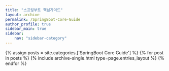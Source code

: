 ```yaml
---
title: "스프링부트 핵심가이드"
layout: archive
permalink: /SpringBoot-Core-Guide
author_profile: true
sidebar_main: true
sidebar:
    nav: "sidebar-category"
---
```



{% assign posts = site.categories.['SpringBoot Core Guide'] %}
{% for post in posts %} {% include archive-single.html type=page.entries_layout %} {% endfor %}